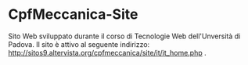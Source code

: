# CpfMeccanica-Site
 Sito Web sviluppato durante il corso di Tecnologie Web dell'Unversità di Padova.
Il sito è attivo al seguente indirizzo: http://sitos9.altervista.org/cpfmeccanica/site/it/it_home.php .
